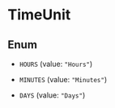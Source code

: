 
# TimeUnit

## Enum


* `HOURS` (value: `"Hours"`)

* `MINUTES` (value: `"Minutes"`)

* `DAYS` (value: `"Days"`)



